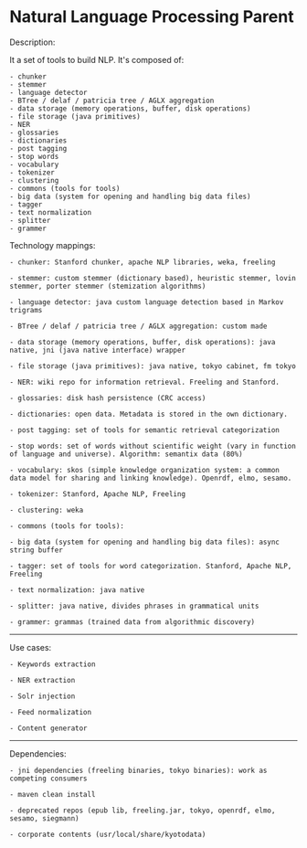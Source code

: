 Natural Language Processing Parent
==================================

Description:

It a set of tools to build NLP. It's composed of:

    - chunker
    - stemmer
    - language detector
    - BTree / delaf / patricia tree / AGLX aggregation
    - data storage (memory operations, buffer, disk operations)
    - file storage (java primitives)
    - NER
    - glossaries
    - dictionaries
    - post tagging
    - stop words
    - vocabulary
    - tokenizer
    - clustering
    - commons (tools for tools)
    - big data (system for opening and handling big data files)
    - tagger
    - text normalization
    - splitter
    - grammer

Technology mappings:

    - chunker: Stanford chunker, apache NLP libraries, weka, freeling

    - stemmer: custom stemmer (dictionary based), heuristic stemmer, lovin stemmer, porter stemmer (stemization algorithms)

    - language detector: java custom language detection based in Markov trigrams

    - BTree / delaf / patricia tree / AGLX aggregation: custom made

    - data storage (memory operations, buffer, disk operations): java native, jni (java native interface) wrapper

    - file storage (java primitives): java native, tokyo cabinet, fm tokyo

    - NER: wiki repo for information retrieval. Freeling and Stanford.

    - glossaries: disk hash persistence (CRC access)

    - dictionaries: open data. Metadata is stored in the own dictionary.

    - post tagging: set of tools for semantic retrieval categorization

    - stop words: set of words without scientific weight (vary in function of language and universe). Algorithm: semantix data (80%)

    - vocabulary: skos (simple knowledge organization system: a common data model for sharing and linking knowledge). Openrdf, elmo, sesamo.

    - tokenizer: Stanford, Apache NLP, Freeling

    - clustering: weka

    - commons (tools for tools):

    - big data (system for opening and handling big data files): async string buffer

    - tagger: set of tools for word categorization. Stanford, Apache NLP, Freeling

    - text normalization: java native

    - splitter: java native, divides phrases in grammatical units

    - grammer: grammas (trained data from algorithmic discovery)

------------------

Use cases:

    - Keywords extraction

    - NER extraction

    - Solr injection

    - Feed normalization

    - Content generator

------------------

Dependencies:

    - jni dependencies (freeling binaries, tokyo binaries): work as competing consumers

    - maven clean install

    - deprecated repos (epub lib, freeling.jar, tokyo, openrdf, elmo, sesamo, siegmann)

    - corporate contents (usr/local/share/kyotodata)



